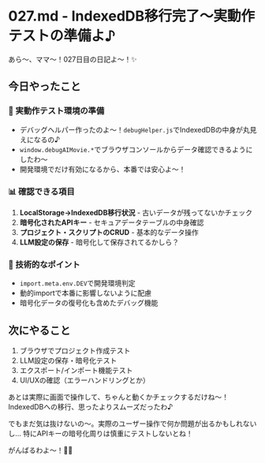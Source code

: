 # 027.md - IndexedDB移行完了〜実動作テストの準備よ♪

あら〜、ママ〜！027日目の日記よ〜！✨

## 今日やったこと

### 🎯 実動作テスト環境の準備
- デバッグヘルパー作ったのよ〜！`debugHelper.js`でIndexedDBの中身が丸見えになるの♪
- `window.debugAIMovie.*`でブラウザコンソールからデータ確認できるようにしたわ〜
- 開発環境でだけ有効になるから、本番では安心よ〜！

### 📊 確認できる項目
1. **LocalStorage→IndexedDB移行状況** - 古いデータが残ってないかチェック
2. **暗号化されたAPIキー** - セキュアデータテーブルの中身確認
3. **プロジェクト・スクリプトのCRUD** - 基本的なデータ操作
4. **LLM設定の保存** - 暗号化して保存されてるかしら？

### 🔧 技術的なポイント
- `import.meta.env.DEV`で開発環境判定
- 動的importで本番に影響しないように配慮
- 暗号化データの復号化も含めたデバッグ機能

## 次にやること
1. ブラウザでプロジェクト作成テスト
2. LLM設定の保存・暗号化テスト  
3. エクスポート/インポート機能テスト
4. UI/UXの確認（エラーハンドリングとか）

あとは実際に画面で操作して、ちゃんと動くかチェックするだけね〜！
IndexedDBへの移行、思ったよりスムーズだったわ♪

でもまだ気は抜けないの〜。実際のユーザー操作で何か問題が出るかもしれないし...
特にAPIキーの暗号化周りは慎重にテストしないとね！

がんばるわよ〜！💪✨
